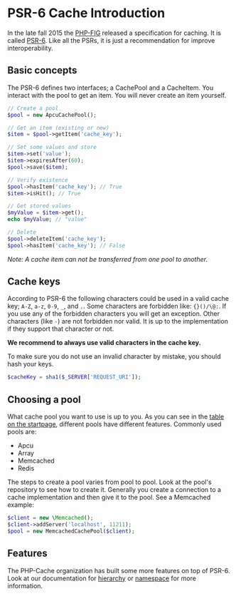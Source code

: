 # PSR-6 Cache Introduction
 
In the late fall 2015 the [PHP-FIG](http://www.php-fig.org/) released a specification
for caching. It is called [PSR-6](http://www.php-fig.org/psr/psr-6/). Like all the 
PSRs, it is just a recommendation for improve interoperability. 

## Basic concepts

The PSR-6 defines two interfaces; a CachePool and a CacheItem. You interact with the 
pool to get an item. You will never create an item yourself. 

```php
// Create a pool
$pool = new ApcuCachePool();

// Get an item (existing or new)
$item = $pool->getItem('cache_key');

// Set some values and store
$item->set('value');
$item->expiresAfter(60);
$pool->save($item);

// Verify existence
$pool->hasItem('cache_key'); // True
$item->isHit(); // True

// Get stored values
$myValue = $item->get();
echo $myValue; // "value"

// Delete
$pool->deleteItem('cache_key');
$pool->hasItem('cache_key'); // False
```
 
 
*Note: A cache item can not be transferred from one pool to another.*

## Cache keys

According to PSR-6 the following characters could be used in a valid cache key; 
`A-Z`, `a-z`, `0-9`, `_`, and `.`. Some characters are forbidden like: `{}()/\@:`. If
you use any of the forbidden characters you will get an exception. Other characters
(like `-`) are not forbidden nor valid. It is up to the implementation if they support
that character or not. 

**We recommend to always use valid characters in the cache key.**

To make sure you do not use an invalid character by mistake, you should hash your keys. 
 
```php
$cacheKey = sha1($_SERVER['REQUEST_URI']);
```

## Choosing a pool

What cache pool you  want to use is up to you. As you can see in the 
[table on the startpage](index.md#cache-pool-implementations), different pools have
different features. Commonly used pools are: 

* Apcu
* Array
* Memcached
* Redis

The steps to create a pool varies from pool to pool. Look at the pool's repository
to see how to create it. Generally you create a connection to a cache implementation
and then give it to the pool. See a Memcached example: 

```php
$client = new \Memcached();
$client->addServer('localhost', 11211);
$pool = new MemcachedCachePool($client);
```


## Features

The PHP-Cache organization has built some more features on top of PSR-6. Look at our
documentation for [hierarchy](hierarchy.md) or [namespace](namespace.md) for more
information.
